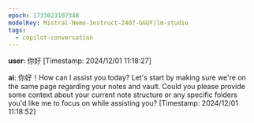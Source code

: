 ```yaml
---
epoch: 1733023107348
modelKey: Mistral-Nemo-Instruct-2407-GGUF|lm-studio
tags:
  - copilot-conversation
---
```


**user**: 你好
[Timestamp: 2024/12/01 11:18:27]

**ai**: 你好！How can I assist you today? Let's start by making sure we're on the same page regarding your notes and vault. Could you please provide some context about your current note structure or any specific folders you'd like me to focus on while assisting you?
[Timestamp: 2024/12/01 11:18:52]